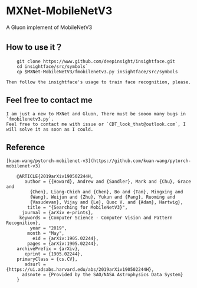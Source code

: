# MXNet-MobileNetV3
A Gluon implement of MobileNetV3

## How to use it？
```
    git clone https://www.github.com/deepinsight/insightface.git
    cd insightface/src/symbols`
    cp $MXNet-MobileNetV3/fmobilenetv3.py insightface/src/symbols
```
    Then follow the insightface's usage to train face recognition, please.


## Feel free to contact me
    I am just a new to MXNet and Gluon, There must be soooo many bugs in `fmobilenetv3.py`.
    Feel free to contact me with issue or `CDT_look_that@outlook.com`, I will solve it as soon as I could.


## Reference
    [kuan-wang/pytorch-mobilenet-v3](https://github.com/kuan-wang/pytorch-mobilenet-v3)

```
    @ARTICLE{2019arXiv190502244H,
       author = {{Howard}, Andrew and {Sandler}, Mark and {Chu}, Grace and
         {Chen}, Liang-Chieh and {Chen}, Bo and {Tan}, Mingxing and
         {Wang}, Weijun and {Zhu}, Yukun and {Pang}, Ruoming and
         {Vasudevan}, Vijay and {Le}, Quoc V. and {Adam}, Hartwig},
        title = "{Searching for MobileNetV3}",
      journal = {arXiv e-prints},
     keywords = {Computer Science - Computer Vision and Pattern Recognition},
         year = "2019",
        month = "May",
          eid = {arXiv:1905.02244},
        pages = {arXiv:1905.02244},
    archivePrefix = {arXiv},
       eprint = {1905.02244},
    primaryClass = {cs.CV},
       adsurl = {https://ui.adsabs.harvard.edu/abs/2019arXiv190502244H},
      adsnote = {Provided by the SAO/NASA Astrophysics Data System}
    }
```

